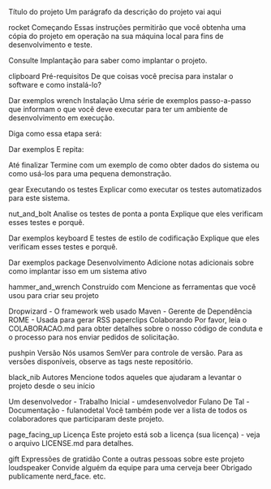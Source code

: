 Título do projeto
Um parágrafo da descrição do projeto vai aqui

rocket Começando
Essas instruções permitirão que você obtenha uma cópia do projeto em operação na sua máquina local para fins de desenvolvimento e teste.

Consulte Implantação para saber como implantar o projeto.

clipboard Pré-requisitos
De que coisas você precisa para instalar o software e como instalá-lo?

Dar exemplos
wrench Instalação
Uma série de exemplos passo-a-passo que informam o que você deve executar para ter um ambiente de desenvolvimento em execução.

Diga como essa etapa será:

Dar exemplos
E repita:

Até finalizar
Termine com um exemplo de como obter dados do sistema ou como usá-los para uma pequena demonstração.

gear Executando os testes
Explicar como executar os testes automatizados para este sistema.

nut_and_bolt Analise os testes de ponta a ponta
Explique que eles verificam esses testes e porquê.

Dar exemplos
keyboard E testes de estilo de codificação
Explique que eles verificam esses testes e porquê.

Dar exemplos
package Desenvolvimento
Adicione notas adicionais sobre como implantar isso em um sistema ativo

hammer_and_wrench Construído com
Mencione as ferramentas que você usou para criar seu projeto

Dropwizard - O framework web usado
Maven - Gerente de Dependência
ROME - Usada para gerar RSS
paperclips Colaborando
Por favor, leia o COLABORACAO.md para obter detalhes sobre o nosso código de conduta e o processo para nos enviar pedidos de solicitação.

pushpin Versão
Nós usamos SemVer para controle de versão. Para as versões disponíveis, observe as tags neste repositório.

black_nib Autores
Mencione todos aqueles que ajudaram a levantar o projeto desde o seu início

Um desenvolvedor - Trabalho Inicial - umdesenvolvedor
Fulano De Tal - Documentação - fulanodetal
Você também pode ver a lista de todos os colaboradores que participaram deste projeto.

page_facing_up Licença
Este projeto está sob a licença (sua licença) - veja o arquivo LICENSE.md para detalhes.

gift Expressões de gratidão
Conte a outras pessoas sobre este projeto loudspeaker
Convide alguém da equipe para uma cerveja beer
Obrigado publicamente nerd_face.
etc.
